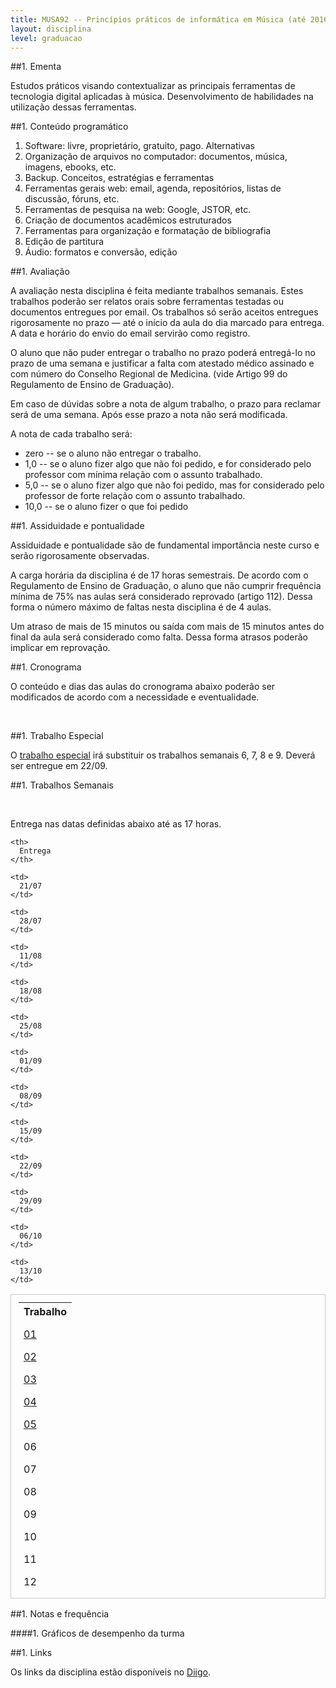 ```yaml
---
title: MUSA92 -- Princípios práticos de informática em Música (até 2016)
layout: disciplina
level: graduacao
---
```


##1. Ementa

Estudos práticos visando contextualizar as principais ferramentas de tecnologia digital aplicadas à música. Desenvolvimento de habilidades na utilização dessas ferramentas.

##1. Conteúdo programático

  1. Software: livre, proprietário, gratuito, pago. Alternativas
  2. Organização de arquivos no computador: documentos, música, imagens, ebooks, etc.
  3. Backup. Conceitos, estratégias e ferramentas
  4. Ferramentas gerais web: email, agenda, repositórios, listas de discussão, fóruns, etc.
  5. Ferramentas de pesquisa na web: Google, JSTOR, etc.
  6. Criação de documentos acadêmicos estruturados
  7. Ferramentas para organização e formatação de bibliografia
  8. Edição de partitura
  9. Áudio: formatos e conversão, edição

##1. Avaliação

A avaliação nesta disciplina é feita mediante trabalhos semanais. Estes trabalhos poderão ser relatos orais sobre ferramentas testadas ou documentos entregues por email. Os trabalhos só serão aceitos entregues rigorosamente no prazo — até o início da aula do dia marcado para entrega. A data e horário do envio do email servirão como registro.

O aluno que não puder entregar o trabalho no prazo poderá entregá-lo no prazo de uma semana e justificar a falta com atestado médico assinado e com número do Conselho Regional de Medicina. (vide Artigo 99 do Regulamento de Ensino de Graduação).

Em caso de dúvidas sobre a nota de algum trabalho, o prazo para reclamar será de uma semana. Após esse prazo a nota não será modificada.

A nota de cada trabalho será:

  * zero -- se o aluno não entregar o trabalho.
  * 1,0 -- se o aluno fizer algo que não foi pedido, e for considerado pelo professor com mínima relação com o assunto trabalhado.
  * 5,0 -- se o aluno fizer algo que não foi pedido, mas for considerado pelo professor de forte relação com o assunto trabalhado.
  * 10,0 -- se o aluno fizer o que foi pedido

##1. Assiduidade e pontualidade

Assiduidade e pontualidade são de fundamental importância neste curso e serão rigorosamente observadas.

A carga horária da disciplina é de 17 horas semestrais. De acordo com o Regulamento de Ensino de Graduação, o aluno que não cumprir frequência mínima de 75% nas aulas será considerado reprovado (artigo 112). Dessa forma o número máximo de faltas nesta disciplina é de 4 aulas.

Um atraso de mais de 15 minutos ou saída com mais de 15 minutos antes do final da aula será considerado como falta. Dessa forma atrasos poderão implicar em reprovação.

##1. Cronograma

O conteúdo e dias das aulas do cronograma abaixo poderão ser modificados de acordo com a necessidade e eventualidade.

&nbsp;



##1. Trabalho Especial

O <a href="https://docs.google.com/document/d/18qz5wLFKohZP6reviQepg6Mh2BQHaJ5RELqfrSuzVr4/edit?usp=sharing" target="_blank">trabalho especial</a> irá substituir os trabalhos semanais 6, 7, 8 e 9. Deverá ser entregue em 22/09.

##1. Trabalhos Semanais

&nbsp;

Entrega nas datas definidas abaixo até as 17 horas.

<table style="border-collapse: separate; padding: 2px; border: 1px solid #cccccc; border-spacing: 10px;" width="50%">
  <tr>
    <th>
      Trabalho
    </th>
    
    <th>
      Entrega
    </th>
  </tr>
  
  <tr style="padding: 2px; border: 1px solid #cccccc; ; border-spacing: 5px;">
    <td>
      <a href="https://docs.google.com/document/d/1qXRz7hFSoznD1ytDf-Mn-XVPB-dhq7UEv7iFcIqda2I/pub" target="_blank">01</a>
    </td>
    
    <td>
      21/07
    </td>
  </tr>
  
  <tr>
    <td>
      <a href="https://docs.google.com/document/d/1Yz13msEmI9v7OhdDbHJ-4g1dJreaTv8yKBQ1pgjHYKQ/edit?usp=sharing" target="_blank">02</a>
    </td>
    
    <td>
      28/07
    </td>
  </tr>
  
  <tr>
    <td>
      <a href="https://docs.google.com/document/d/1Aj7wZTRc2UnkXcNT4pl7elGuZPM3biWpFAVKNcnyd9o/edit?usp=sharing">03</a>
    </td>
    
    <td>
      11/08
    </td>
  </tr>
  
  <tr>
    <td>
      <a href="https://docs.google.com/document/d/1C0EYtQX3yS9vwsL_BNMNEaGEbCN8IK82jn00hYyJdnc/edit?usp=sharing" target="_blank">04</a>
    </td>
    
    <td>
      18/08
    </td>
  </tr>
  
  <tr>
    <td>
      <a href="https://docs.google.com/document/d/1WKzakhg_jin2YHY3pdoRwITlOjSwOFNbHY7CwFpe7Dg/edit?usp=sharing" target="_blank">05</a>
    </td>
    
    <td>
      25/08
    </td>
  </tr>
  
  <tr>
    <td>
      06
    </td>
    
    <td>
      01/09
    </td>
  </tr>
  
  <tr>
    <td>
      07
    </td>
    
    <td>
      08/09
    </td>
  </tr>
  
  <tr>
    <td>
      08
    </td>
    
    <td>
      15/09
    </td>
  </tr>
  
  <tr>
    <td>
      09
    </td>
    
    <td>
      22/09
    </td>
  </tr>
  
  <tr>
    <td>
      10
    </td>
    
    <td>
      29/09
    </td>
  </tr>
  
  <tr>
    <td>
      11
    </td>
    
    <td>
      06/10
    </td>
  </tr>
  
  <tr>
    <td>
      12
    </td>
    
    <td>
      13/10
    </td>
  </tr>
</table>

##1. Notas e frequência



####1. Gráficos de desempenho da turma



##1. Links

Os links da disciplina estão disponíveis no <a title="Links da disciplina MUSA92" href="http://www.diigo.com/list/msampaio/ferramentas-computacionais" target="_blank">Diigo</a>.